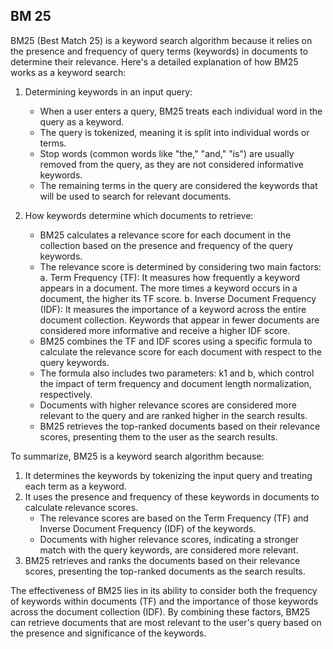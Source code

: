## BM 25
BM25 (Best Match 25) is a keyword search algorithm because it relies on the presence and frequency of query terms (keywords) in documents to determine their relevance. Here's a detailed explanation of how BM25 works as a keyword search:

1. Determining keywords in an input query:
   - When a user enters a query, BM25 treats each individual word in the query as a keyword.
   - The query is tokenized, meaning it is split into individual words or terms.
   - Stop words (common words like "the," "and," "is") are usually removed from the query, as they are not considered informative keywords.
   - The remaining terms in the query are considered the keywords that will be used to search for relevant documents.

2. How keywords determine which documents to retrieve:
   - BM25 calculates a relevance score for each document in the collection based on the presence and frequency of the query keywords.
   - The relevance score is determined by considering two main factors:
     a. Term Frequency (TF): It measures how frequently a keyword appears in a document. The more times a keyword occurs in a document, the higher its TF score.
     b. Inverse Document Frequency (IDF): It measures the importance of a keyword across the entire document collection. Keywords that appear in fewer documents are considered more informative and receive a higher IDF score.
   - BM25 combines the TF and IDF scores using a specific formula to calculate the relevance score for each document with respect to the query keywords.
   - The formula also includes two parameters: k1 and b, which control the impact of term frequency and document length normalization, respectively.
   - Documents with higher relevance scores are considered more relevant to the query and are ranked higher in the search results.
   - BM25 retrieves the top-ranked documents based on their relevance scores, presenting them to the user as the search results.

To summarize, BM25 is a keyword search algorithm because:
1. It determines the keywords by tokenizing the input query and treating each term as a keyword.
2. It uses the presence and frequency of these keywords in documents to calculate relevance scores.
   - The relevance scores are based on the Term Frequency (TF) and Inverse Document Frequency (IDF) of the keywords.
   - Documents with higher relevance scores, indicating a stronger match with the query keywords, are considered more relevant.
3. BM25 retrieves and ranks the documents based on their relevance scores, presenting the top-ranked documents as the search results.

The effectiveness of BM25 lies in its ability to consider both the frequency of keywords within documents (TF) and the importance of those keywords across the document collection (IDF). By combining these factors, BM25 can retrieve documents that are most relevant to the user's query based on the presence and significance of the keywords.
